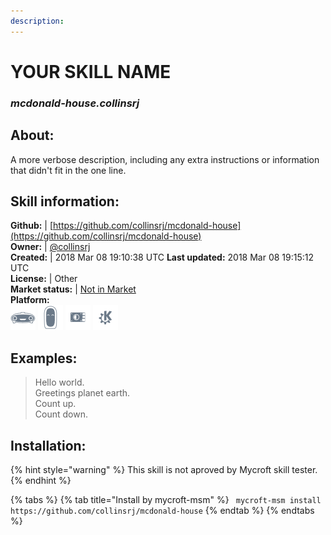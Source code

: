 ```yaml
---
description: 
---
```


# YOUR SKILL NAME  
### _mcdonald-house.collinsrj_  
## About:  
A more verbose description, including any extra instructions or
information that didn't fit in the one line.

## Skill information:  
**Github:** | [https://github.com/collinsrj/mcdonald-house](https://github.com/collinsrj/mcdonald-house)  
**Owner:** | [@collinsrj](https://github.com/collinsrj)  
**Created:** | 2018 Mar 08 19:10:38 UTC  **Last updated:** 2018 Mar 08 19:15:12 UTC  
**License:** | Other  
**Market status:** | [Not in Market](https://market.mycroft.ai/skill/)  
**Platform:**  
 ![Mark I](../.gitbook/assets/mark-1-icon.png)  ![Mark II](../.gitbook/assets/mark-2-icon.png)  ![Picroft](../.gitbook/assets/picroft-icon.png)  ![plasmoid](../.gitbook/assets/kde.png)   
## Examples:  
> Hello world.  
> Greetings planet earth.  
> Count up.  
> Count down.  
  
## Installation:  
{% hint style="warning" %}
This skill is not aproved by Mycroft skill tester.
{% endhint %}
    
{% tabs %}
{% tab title="Install by mycroft-msm" %}
``` mycroft-msm install https://github.com/collinsrj/mcdonald-house```
{% endtab %}
  {% endtabs %}
  